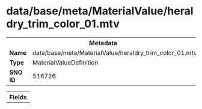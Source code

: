 <h1>data/base/meta/MaterialValue/heraldry_trim_color_01.mtv</h1><table><tr><th colspan="100%">Metadata</th></tr><tr><td><b>Name</b></td><td>data/base/meta/MaterialValue/heraldry_trim_color_01.mtv</td></tr><tr><td><b>Type</b></td><td>MaterialValueDefinition</td></tr><tr><td><b>SNO ID</b></td><td>516726</td></tr></table>

<table><tr><th colspan="100%">Fields</th></tr></table>


